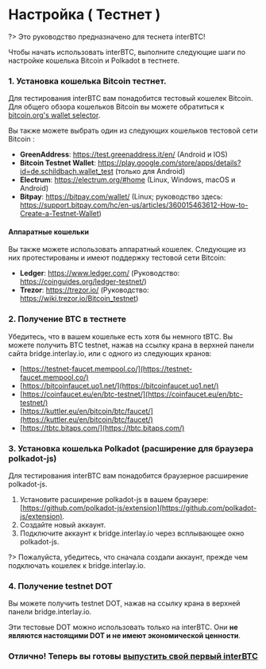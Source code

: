 # Настройка ( Тестнет )

?> Это руководство предназначено для теснета interBTC!

Чтобы начать использовать interBTC, выполните следующие шаги по настройке кошелька Bitcoin и Polkadot в тестнете.

### 1. Установка кошелька Bitcoin тестнет.

Для тестирования interBTC вам понадобится тестовый кошелек Bitcoin.
Для общего обзора кошельков Bitcoin вы можете обратиться к [bitcoin.org's wallet selector](https://bitcoin.org/en/choose-your-wallet?step=5).


Вы также можете выбрать один из следующих кошельков тестовой сети Bitcoin :

- **GreenAddress**: https://test.greenaddress.it/en/ (Android и IOS)
- **Bitcoin Testnet Wallet**: https://play.google.com/store/apps/details?id=de.schildbach.wallet_test (только для Android)
- **Electrum**: https://electrum.org/#home (Linux, Windows, macOS и Android)
- **Bitpay**: https://bitpay.com/wallet/ (Linux; руководство здесь: https://support.bitpay.com/hc/en-us/articles/360015463612-How-to-Create-a-Testnet-Wallet)

#### Аппаратные кошельки

Вы также можете использовать аппаратный кошелек. Следующие из них протестированы и имеют поддержку тестовой сети Bitcoin:

- **Ledger**: https://www.ledger.com/ (Руководство: https://coinguides.org/ledger-testnet/)
- **Trezor**: https://trezor.io/ (Руководство: https://wiki.trezor.io/Bitcoin_testnet)

### 2. Получение BTC в тестнете

Убедитесь, что в вашем кошельке есть хотя бы немного tBTC.
Вы можете получить BTC testnet, нажав на ссылку крана в верхней панели сайта bridge.interlay.io, или с одного из следующих кранов:

- [https://testnet-faucet.mempool.co/](https://testnet-faucet.mempool.co/)
- [https://bitcoinfaucet.uo1.net/](https://bitcoinfaucet.uo1.net/)
- [https://coinfaucet.eu/en/btc-testnet/](https://coinfaucet.eu/en/btc-testnet/)
- [https://kuttler.eu/en/bitcoin/btc/faucet/](https://kuttler.eu/en/bitcoin/btc/faucet/)
- [https://tbtc.bitaps.com/](https://tbtc.bitaps.com/)

### 3. Установка кошелька Polkadot (расширение для браузера polkadot-js)

Для тестирования interBTC вам понадобится браузерное расширение polkadot-js.

1. Установите расширение polkadot-js в вашем браузере: [https://github.com/polkadot-js/extension](https://github.com/polkadot-js/extension).
2. Создайте новый аккаунт.
3. Подключите аккаунт к bridge.interlay.io через всплывающее окно polkadot-js.

?> Пожалуйста, убедитесь, что сначала создали аккаунт, прежде чем подключать кошелек к bridge.interlay.io.

### 4. Получение testnet DOT

Вы можете получить testnet DOT, нажав на ссылку крана в верхней панели bridge.interlay.io.

Эти тестовые DOT можно использовать только на interBTC. Они **не являются настоящими DOT и не имеют экономической ценности**.

### Отлично! Теперь вы готовы [ выпустить свой первый interBTC](/guides/issue)
